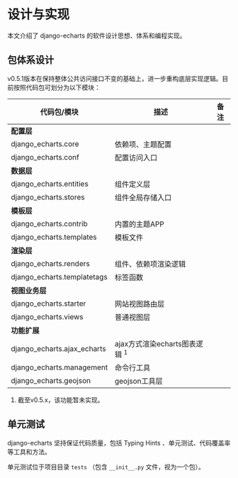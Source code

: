 # 设计与实现

本文介绍了 django-echarts 的软件设计思想、体系和编程实现。

## 包体系设计

v0.5.1版本在保持整体公共访问接口不变的基础上，进一步重构底层实现逻辑。目前按照代码包可划分为以下模块：

| 代码包/模块                 | 描述                                     | 备注 |
| --------------------------- | ---------------------------------------- | ---- |
| **配置层**                  |                                          |      |
| django_echarts.core         | 依赖项、主题配置                         |      |
| django_echarts.conf         | 配置访问入口                             |      |
| **数据层**                  |                                          |      |
| django_echarts.entities     | 组件定义层                               |      |
| django_echarts.stores       | 组件全局存储入口                         |      |
| **模板层**                  |                                          |      |
| django_echarts.contrib      | 内置的主题APP                            |      |
| django_echarts.templates    | 模板文件                                 |      |
| **渲染层**                  |                                          |      |
| django_echarts.renders      | 组件、依赖项渲染逻辑                     |      |
| django_echarts.templatetags | 标签函数                                 |      |
| **视图业务层**              |                                          |      |
| django_echarts.starter      | 网站视图路由层                           |      |
| django_echarts.views        | 普通视图层                               |      |
| **功能扩展**                |                                          |      |
| django_echarts.ajax_echarts | ajax方式渲染echarts图表逻辑 <sup>1</sup> |      |
| django_echarts.management   | 命令行工具                               |      |
| django_echarts.geojson      | geojson工具层                            |      |

1. 截至v0.5.x，该功能暂未实现。



## 单元测试

django-echarts 坚持保证代码质量，包括 Typing Hints 、单元测试、代码覆盖率等工具和方法。

单元测试位于项目目录 `tests` （包含 `__init__.py` 文件，视为一个包）。
